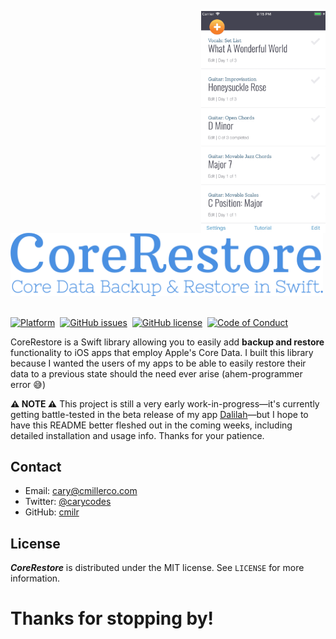 <img src="Images/core-restore-demo.gif" width="199" align="right" margin="20" title="Core Data Backup and Restore in Swift for iOS"><img src="Images/core-restore.png" width="500" title="Core Data Backup and Restore in Swift for iOS"><br><br>
<!--
Badges
-->
[![Platform][mlw-badge]][repo]&nbsp;
[![GitHub issues][issues-badge]][issues]&nbsp;
[![GitHub license][license-badge]][license]&nbsp;
[![Code of Conduct][coc-badge]][coc]&nbsp;

<!--
Badge References
-->
[mlw-badge]:https://img.shields.io/badge/platform-iOS-8056d5.svg?style=for-the-badge&logo=apple&logoColor=white
[issues-badge]:https://img.shields.io/github/issues/cmilr/swift-core-restore.svg?style=for-the-badge&logo=github&logoColor=white
[license-badge]:https://img.shields.io/github/license/cmilr/swift-core-restore-ff69b4.svg?style=for-the-badge
[coc-badge]:https://img.shields.io/badge/code%20of-conduct-ff69b4.svg?style=for-the-badge

<!--
URL References
-->
[repo]:https://github.com/cmilr/swift-core-restore
[issues]:https://github.com/cmilr/swift-core-restore/issues
[license]:https://github.com/cmilr/swift-core-restore/blob/master/LICENSE
[coc]:https://github.com/cmilr/swift-core-restore/blob/master/CODE_OF_CONDUCT.md

CoreRestore is a Swift library allowing you to easily add **backup and restore** functionality to iOS apps that employ Apple's Core Data. I built this library because I wanted the users of my apps to be able to easily restore their data to a previous state should the need ever arise (ahem-programmer error 😅)

**⚠️ NOTE ⚠️** This project is still a very early work-in-progress—it's currently getting battle-tested in the beta release of my app [Dalilah](https://cmillerco.com/dalilah)—but I hope to have this README better fleshed out in the coming weeks, including detailed installation and usage info. Thanks for your patience.

## Contact
- Email: cary@cmillerco.com
- Twitter: [@carycodes](https://twitter.com/carycodes)
- GitHub: [cmilr](https://github.com/cmilr/)

## License
***CoreRestore*** is distributed under the MIT license. See ``LICENSE`` for more information.

# Thanks for stopping by!
